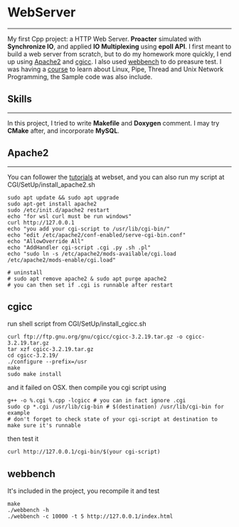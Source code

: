 # WebServer
---
My first Cpp project: a HTTP Web Server. **Proacter** simulated with **Synchronize IO**, and applied **IO Multiplexing** using **epoll API**. I first meant to build a web server from scratch, but to do my homework more quickly, I end up using [Apache2](https://ubuntu.com/tutorials/install-and-configure-apache#1-overview) and [cgicc](https://www.gnu.org/software/cgicc/index.html). I also used [webbench](https://github.com/tamlok/webbench.git) to do preasure test. I was having a [course](https://www.nowcoder.com/study/live/504) to learn about Linux, Pipe, Thread and Unix Network Programming, the Sample code was also include.
## Skills
---
In this project, I tried to write **Makefile** and **Doxygen** comment. I may try **CMake** after, and incorporate **MySQL**.
## Apache2
---
You can follower the [tutorials](https://ubuntu.com/tutorials/install-and-configure-apache#1-overview) at webset, and you can also run my script at CGI/SetUp/install_apache2.sh
```shell
sudo apt update && sudo apt upgrade
sudo apt-get install apache2
sudo /etc/init.d/apache2 restart
echo "for wsl curl must be run windows"
curl http://127.0.0.1
echo "you add your cgi-script to /usr/lib/cgi-bin/"
echo "edit /etc/apache2/conf-enabled/serve-cgi-bin.conf"
echo "AllowOverride All"
echo "AddHandler cgi-script .cgi .py .sh .pl"
echo "sudo ln -s /etc/apache2/mods-available/cgi.load /etc/apache2/mods-enable/cgi.load"

# uninstall
# sudo apt remove apache2 & sudo apt purge apache2
# you can then set if .cgi is runnable after restart
```
## cgicc
run shell script from CGI/SetUp/install_cgicc.sh
```shell
curl ftp://ftp.gnu.org/gnu/cgicc/cgicc-3.2.19.tar.gz -o cgicc-3.2.19.tar.gz
tar xzf cgicc-3.2.19.tar.gz 
cd cgicc-3.2.19/ 
./configure --prefix=/usr 
make
sudo make install
```
and it failed on OSX. 
then compile you cgi script using
```shell
g++ -o %.cgi %.cpp -lcgicc # you can in fact ignore .cgi
sudo cp *.cgi /usr/lib/cig-bin # $(destination) /usr/lib/cgi-bin for example
# don't forget to check state of your cgi-script at destination to make sure it's runnable
```
then test it
```shell
curl http://127.0.0.1/cgi-bin/$(your cgi-script)
```
## webbench
It's included in the project, you recompile it and test
```shell
make 
./webbench -h
./webbench -c 10000 -t 5 http://127.0.0.1/index.html
```
